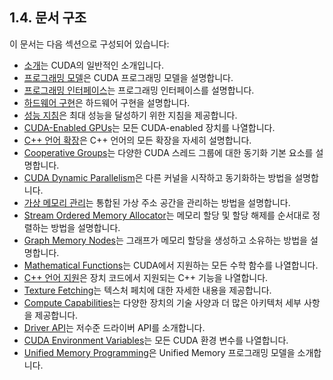 ## 1.4. 문서 구조

이 문서는 다음 섹션으로 구성되어 있습니다:

- [소개](https://docs.nvidia.com/cuda/cuda-c-programming-guide/#introduction)는 CUDA의 일반적인 소개입니다.
- [프로그래밍 모델](https://docs.nvidia.com/cuda/cuda-c-programming-guide/#programming-model)은 CUDA 프로그래밍 모델을 설명합니다.
- [프로그래밍 인터페이스](https://docs.nvidia.com/cuda/cuda-c-programming-guide/#programming-interface)는 프로그래밍 인터페이스를 설명합니다.
- [하드웨어 구현](https://docs.nvidia.com/cuda/cuda-c-programming-guide/#hardware-implementation)은 하드웨어 구현을 설명합니다.
- [성능 지침](https://docs.nvidia.com/cuda/cuda-c-programming-guide/#performance-guidelines)은 최대 성능을 달성하기 위한 지침을 제공합니다.
- [CUDA-Enabled GPUs](https://docs.nvidia.com/cuda/cuda-c-programming-guide/#cuda-enabled-gpus)는 모든 CUDA-enabled 장치를 나열합니다.
- [C++ 언어 확장](https://docs.nvidia.com/cuda/cuda-c-programming-guide/#c-language-extensions)은 C++ 언어의 모든 확장을 자세히 설명합니다.
- [Cooperative Groups](https://docs.nvidia.com/cuda/cuda-c-programming-guide/#cooperative-groups)는 다양한 CUDA 스레드 그룹에 대한 동기화 기본 요소를 설명합니다.
- [CUDA Dynamic Parallelism](https://docs.nvidia.com/cuda/cuda-c-programming-guide/#cuda-dynamic-parallelism)은 다른 커널을 시작하고 동기화하는 방법을 설명합니다.
- [가상 메모리 관리](https://docs.nvidia.com/cuda/cuda-c-programming-guide/#virtual-memory-management)는 통합된 가상 주소 공간을 관리하는 방법을 설명합니다.
- [Stream Ordered Memory Allocator](https://docs.nvidia.com/cuda/cuda-c-programming-guide/#stream-ordered-memory-allocator)는 메모리 할당 및 할당 해제를 순서대로 정렬하는 방법을 설명합니다.
- [Graph Memory Nodes](https://docs.nvidia.com/cuda/cuda-c-programming-guide/#graph-memory-nodes)는 그래프가 메모리 할당을 생성하고 소유하는 방법을 설명합니다.
- [Mathematical Functions](https://docs.nvidia.com/cuda/cuda-c-programming-guide/#mathematical-functions)는 CUDA에서 지원하는 모든 수학 함수를 나열합니다.
- [C++ 언어 지원](https://docs.nvidia.com/cuda/cuda-c-programming-guide/#c-language-support)은 장치 코드에서 지원되는 C++ 기능을 나열합니다.
- [Texture Fetching](https://docs.nvidia.com/cuda/cuda-c-programming-guide/#texture-fetching)는 텍스처 페치에 대한 자세한 내용을 제공합니다.
- [Compute Capabilities](https://docs.nvidia.com/cuda/cuda-c-programming-guide/#compute-capabilities)는 다양한 장치의 기술 사양과 더 많은 아키텍처 세부 사항을 제공합니다.
- [Driver API](https://docs.nvidia.com/cuda/cuda-c-programming-guide/#driver-api)는 저수준 드라이버 API를 소개합니다.
- [CUDA Environment Variables](https://docs.nvidia.com/cuda/cuda-c-programming-guide/#cuda-environment-variables)는 모든 CUDA 환경 변수를 나열합니다.
- [Unified Memory Programming](https://docs.nvidia.com/cuda/cuda-c-programming-guide/#unified-memory-programming)은 Unified Memory 프로그래밍 모델을 소개합니다.
